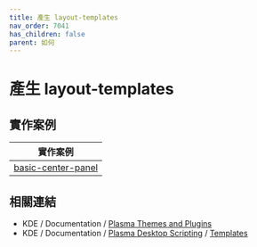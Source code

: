 ```yaml
---
title: 產生 layout-templates
nav_order: 7041
has_children: false
parent: 如何
---
```



# 產生 layout-templates


## 實作案例

| 實作案例 |
| --- |
| [basic-center-panel](https://github.com/samwhelp/note-about-kde/tree/gh-pages/_demo/howto/demo-layout-templates/basic-center-panel) |


## 相關連結

* KDE / Documentation / [Plasma Themes and Plugins](https://develop.kde.org/docs/extend/plasma/)
* KDE / Documentation / [Plasma Desktop Scripting](https://develop.kde.org/docs/extend/plasma/scripting/) / [Templates](https://develop.kde.org/docs/extend/plasma/scripting/templates/)
